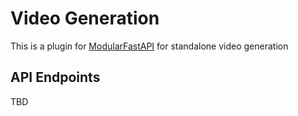 # Video Generation
This is a plugin for [ModularFastAPI](https://github.com/AlexScotland/ModularFastAPI) for standalone video generation

## API Endpoints
TBD